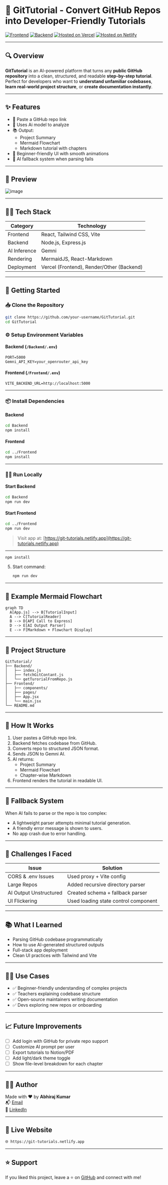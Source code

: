 
# 📘 GitTutorial - Convert GitHub Repos into Developer-Friendly Tutorials

[![Frontend](https://img.shields.io/badge/Frontend-React%20%2B%20Tailwind-blueviolet)](https://reactjs.org/)
[![Backend](https://img.shields.io/badge/Backend-Node.js%20%2B%20Express-green)](https://expressjs.com/)
[![Hosted on Vercel](https://img.shields.io/badge/Deployed-Vercel-black?logo=vercel)](https://vercel.com)
[![Hosted on Netlify](https://img.shields.io/badge/Deployed-Netlify-green?logo=vercel)](https://netlify.com)

---

## 🔍 Overview

**GitTutorial** is an AI-powered platform that turns any **public GitHub repository** into a clean, structured, and readable **step-by-step tutorial**. Perfect for developers who want to **understand unfamiliar codebases**, **learn real-world project structure**, or **create documentation instantly**.

---

## ✨ Features

- 🔗 Paste a GitHub repo link
- 🧠 Uses Ai model to analyze
- 📚 Output:
  - Project Summary
  - Mermaid Flowchart
  - Markdown tutorial with chapters
- 🎨 Beginner-friendly UI with smooth animations
- 🔄 AI fallback system when parsing fails

---

## 📸 Preview

  ![image](https://github.com/user-attachments/assets/6591893b-7a0f-401a-bf4b-f460c7661763)


---

## 🧑‍💻 Tech Stack

| Category    | Technology             |
|-------------|------------------------|
| Frontend    | React, Tailwind CSS, Vite |
| Backend     | Node.js, Express.js    |
| AI Inference| Gemni |
| Rendering   | MermaidJS, React-Markdown |
| Deployment  | Vercel (Frontend), Render/Other (Backend) |

---

## 🚀 Getting Started

### 📥 Clone the Repository

```bash
git clone https://github.com/your-username/GitTutorial.git
cd GitTutorial
```

### ⚙️ Setup Environment Variables

#### Backend (`/Backend/.env`)
```env
PORT=5000
Gemni_API_KEY=your_openrouter_api_key
```

#### Frontend (`/Frontend/.env`)
```env
VITE_BACKEND_URL=http://localhost:5000
```

---

### 📦 Install Dependencies

#### Backend
```bash
cd Backend
npm install
```

#### Frontend
```bash
cd ../Frontend
npm install
```

---

### 🏃‍♂️ Run Locally

#### Start Backend
```bash
cd Backend
npm run dev
```

#### Start Frontend
```bash
cd ../Frontend
npm run dev
```

> Visit app at: [https://git-tutorials.netlify.app](https://git-tutorials.netlify.app)

---

   ```bash
   npm install
   ```
5. Start command:
   ```bash
   npm run dev
   ```

---

## 📘 Example Mermaid Flowchart

```mermaid
graph TD
  A[App.js] --> B[TutorialInput]
  A --> C[TutorialReader]
  B --> D[API Call to Express]
  D --> E[AI Output Parser]
  E --> F[Markdown + Flowchart Display]
```

---

## 🧩 Project Structure

```
GitTutorial/
├── Backend/
│   ├── index.js
│   ├── fetchGitContant.js
│   └── getTurorialFromRepo.js
├── Frontend/
│   ├── components/
│   ├── pages/
│   ├── App.jsx
│   └── main.jsx
└── README.md
```

---

## 🧠 How It Works

1. User pastes a GitHub repo link.
2. Backend fetches codebase from GitHub.
3. Converts repo to structured JSON format.
4. Sends JSON to Gemni AI.
5. AI returns:
   - Project Summary
   - Mermaid Flowchart
   - Chapter-wise Markdown
6. Frontend renders the tutorial in readable UI.

---

## 🧪 Fallback System

When AI fails to parse or the repo is too complex:
- A lightweight parser attempts minimal tutorial generation.
- A friendly error message is shown to users.
- No app crash due to error handling.

---

## 🤯 Challenges I Faced

| Issue | Solution |
|-------|----------|
| CORS & .env Issues | Used proxy + Vite config |
| Large Repos | Added recursive directory parser |
| AI Output Unstructured | Created schema + fallback parser |
| UI Flickering | Used loading state control component |

---

## 📚 What I Learned

- Parsing GitHub codebase programmatically
- How to use AI-generated structured outputs
- Full-stack app deployment
- Clean UI practices with Tailwind and Vite

---

## 🧑‍🏫 Use Cases

- ✅ Beginner-friendly understanding of complex projects
- ✅ Teachers explaining codebase structure
- ✅ Open-source maintainers writing documentation
- ✅ Devs exploring new repos or onboarding

---

## 📈 Future Improvements

- [ ] Add login with GitHub for private repo support
- [ ] Customize AI prompt per user
- [ ] Export tutorials to Notion/PDF
- [ ] Add light/dark theme toggle
- [ ] Show file-level breakdown for each chapter

---

## 🙋‍♂️ Author

Made with ❤️ by **Abhiraj Kumar**  
📬 [Email](mailto:royabhi2406@gmail.com.com)  
🔗 [LinkedIn](https://www.linkedin.com/in/abhiraj01)

---

## 🔗 Live Website

```txt
🌐 https://git-tutorials.netlify.app
```

---

## ⭐️ Support

If you liked this project, leave a ⭐️ on [GitHub](https://github.com/Abhiraj35/GitTutorial) and connect with me!
